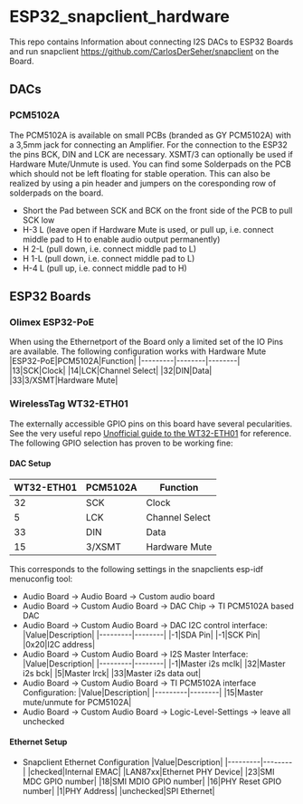 # ESP32_snapclient_hardware

This repo contains Information about connecting I2S DACs to ESP32 Boards and run snapclient https://github.com/CarlosDerSeher/snapclient on the Board.

## DACs
### PCM5102A
The PCM5102A is available on small PCBs (branded as GY PCM5102A) with a 3,5mm jack for connecting an Amplifier.
For the connection to the ESP32 the pins BCK, DIN and LCK are necessary. XSMT/3 can optionally be used if Hardware Mute/Unmute is used.
You can find some Solderpads on the PCB which should not be left floating for stable operation. This can also be realized by using a pin header and jumpers on the coresponding row of solderpads on the board.

- Short the Pad between SCK and BCK on the front side of the PCB to pull SCK low
- H-3 L (leave open if Hardware Mute is used, or pull up, i.e. connect middle pad to H to enable audio output permanently)
- H 2-L (pull down, i.e. connect middle pad to L)
- H 1-L (pull down, i.e. connect middle pad to L)
- H-4 L (pull up, i.e. connect middle pad to H)


## ESP32 Boards
### Olimex ESP32-PoE
When using the Ethernetport of the Board only a limited set of the IO Pins are available. The following configuration works with Hardware Mute
|ESP32-PoE|PCM5102A|Function|
|---------|--------|--------|
|13|SCK|Clock|
|14|LCK|Channel Select|
|32|DIN|Data|
|33|3/XSMT|Hardware Mute|


### WirelessTag WT32-ETH01
The externally accessible GPIO pins on this board have several pecularities. See the very useful repo [Unofficial guide to the WT32-ETH01](https://github.com/egnor/wt32-eth01) for reference. The following GPIO selection has proven to be working fine:

#### DAC Setup

|WT32-ETH01|PCM5102A|Function|
|---------|--------|--------|
|32|SCK|Clock|
|5|LCK|Channel Select|
|33|DIN|Data|
|15|3/XSMT|Hardware Mute|

This corresponds to the following settings in the snapclients esp-idf menuconfig tool:

* Audio Board -> Audio Board -> Custom audio board
* Audio Board -> Custom Audio Board -> DAC Chip -> TI PCM5102A based DAC
* Audio Board -> Custom Audio Board -> DAC I2C control interface:
    |Value|Description|
    |---------|--------|
    |-1|SDA Pin|
    |-1|SCK Pin|
    |0x20|I2C address|
* Audio Board -> Custom Audio Board -> I2S Master Interface:
    |Value|Description|
    |---------|--------|
    |-1|Master i2s mclk|
    |32|Master i2s bck|
    |5|Master lrck|
    |33|Master i2s data out|
* Audio Board -> Custom Audio Board -> TI PCM5102A interface Configuration:
    |Value|Description|
    |---------|--------|
    |15|Master mute/unmute for PCM5102A|
* Audio Board -> Custom Audio Board -> Logic-Level-Settings -> leave all unchecked

#### Ethernet Setup

* Snapclient Ethernet Configuration
    |Value|Description|
    |---------|--------|
    |checked|Internal EMAC|
    |LAN87xx|Ethernet PHY Device|
    |23|SMI MDC GPIO number|
    |18|SMI MDIO GPIO number|
    |16|PHY Reset GPIO number|
    |1|PHY Address|
    |unchecked|SPI Ethernet|

